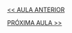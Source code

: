 [<< AULA ANTERIOR](https://github.com/pvreboucas/integracao-continua-ci/blob/aula-01/aulas/1-Introdu%C3%A7%C3%A3o.md)


[PRÓXIMA AULA >>](https://github.com/pvreboucas/integracao-continua-ci/blob/aula-01/aulas/5-Sistema%20de%20Controle%20de%20Vers%C3%A3o.md)
